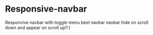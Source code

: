 
# Responsive-navbar

Responvive navbar with toggle menu 
best navbar 
navbar hide on scroll down and appear on scroll up!!:)
